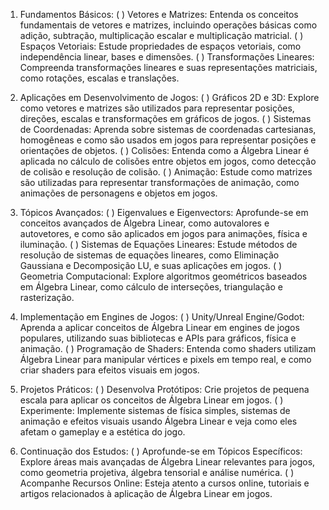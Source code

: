 1. Fundamentos Básicos:
( ) Vetores e Matrizes: Entenda os conceitos fundamentais de vetores e matrizes, incluindo operações básicas como adição, subtração, multiplicação escalar e multiplicação matricial.
( ) Espaços Vetoriais: Estude propriedades de espaços vetoriais, como independência linear, bases e dimensões.
( ) Transformações Lineares: Compreenda transformações lineares e suas representações matriciais, como rotações, escalas e translações.

2. Aplicações em Desenvolvimento de Jogos:
( ) Gráficos 2D e 3D: Explore como vetores e matrizes são utilizados para representar posições, direções, escalas e transformações em gráficos de jogos.
( ) Sistemas de Coordenadas: Aprenda sobre sistemas de coordenadas cartesianas, homogêneas e como são usados em jogos para representar posições e orientações de objetos.
( ) Colisões: Entenda como a Álgebra Linear é aplicada no cálculo de colisões entre objetos em jogos, como detecção de colisão e resolução de colisão.
( ) Animação: Estude como matrizes são utilizadas para representar transformações de animação, como animações de personagens e objetos em jogos.

3. Tópicos Avançados:
( ) Eigenvalues e Eigenvectors: Aprofunde-se em conceitos avançados de Álgebra Linear, como autovalores e autovetores, e como são aplicados em jogos para animações, física e iluminação.
( ) Sistemas de Equações Lineares: Estude métodos de resolução de sistemas de equações lineares, como Eliminação Gaussiana e Decomposição LU, e suas aplicações em jogos.
( ) Geometria Computacional: Explore algoritmos geométricos baseados em Álgebra Linear, como cálculo de interseções, triangulação e rasterização.

4. Implementação em Engines de Jogos:
( ) Unity/Unreal Engine/Godot: Aprenda a aplicar conceitos de Álgebra Linear em engines de jogos populares, utilizando suas bibliotecas e APIs para gráficos, física e animação.
( ) Programação de Shaders: Entenda como shaders utilizam Álgebra Linear para manipular vértices e pixels em tempo real, e como criar shaders para efeitos visuais em jogos.

5. Projetos Práticos:
( ) Desenvolva Protótipos: Crie projetos de pequena escala para aplicar os conceitos de Álgebra Linear em jogos.
( ) Experimente: Implemente sistemas de física simples, sistemas de animação e efeitos visuais usando Álgebra Linear e veja como eles afetam o gameplay e a estética do jogo.

6. Continuação dos Estudos:
( ) Aprofunde-se em Tópicos Específicos: Explore áreas mais avançadas de Álgebra Linear relevantes para jogos, como geometria projetiva, álgebra tensorial e análise numérica.
( ) Acompanhe Recursos Online: Esteja atento a cursos online, tutoriais e artigos relacionados à aplicação de Álgebra Linear em jogos.